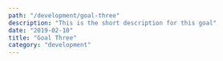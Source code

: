 ```yaml
---
path: "/development/goal-three"
description: "This is the short description for this goal"
date: "2019-02-10"
title: "Goal Three"
category: "development"
---
```

